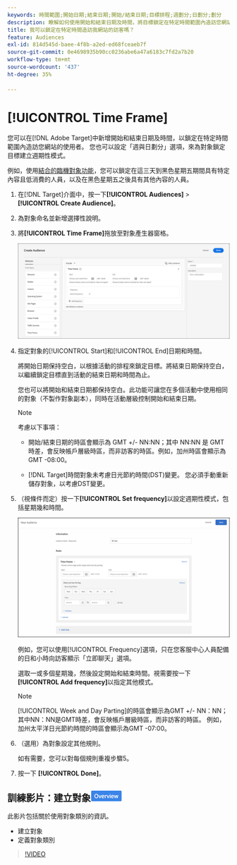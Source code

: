 ```yaml
---
keywords: 時間範圍;開始日期;結束日期;開始/結束日期;目標排程;週劃分;日劃分;劃分
description: 瞭解如何使用開始和結束日期及時間，將目標鎖定在特定時間範圍內造訪您網站的使用者。
title: 我可以鎖定在特定時間造訪我網站的訪客嗎？
feature: Audiences
exl-id: 814d545d-baee-4f8b-a2ed-ed68fceaeb7f
source-git-commit: 0e4698935b90cc0236abe6a47a6183c7fd2a7b20
workflow-type: tm+mt
source-wordcount: '437'
ht-degree: 35%

---
```


# [!UICONTROL Time Frame]

您可以在[!DNL Adobe Target]中新增開始和結束日期及時間，以鎖定在特定時間範圍內造訪您網站的使用者。 您也可以設定「週與日劃分」選項，來為對象鎖定目標建立週期性模式。

例如，使用[結合的臨機對象功能](/help/main/c-target/combining-multiple-audiences.md#concept_A7386F1EA4394BD2AB72399C225981E5)，您可以鎖定在這三天到黑色星期五期間具有特定內容且低消費的人員，以及在黑色星期五之後具有其他內容的人員。

1. 在[!DNL Target]介面中，按一下&#x200B;**[!UICONTROL Audiences]** > **[!UICONTROL Create Audience]**。
1. 為對象命名並新增選擇性說明。
1. 將&#x200B;**[!UICONTROL Time Frame]**&#x200B;拖放至對象產生器窗格。

   ![target_timeframe_dialog影像](assets/target_timeframe_dialog.png)

1. 指定對象的[!UICONTROL Start]和[!UICONTROL End]日期和時間。

   將開始日期保持空白，以根據活動的排程來鎖定目標。將結束日期保持空白，以繼續鎖定目標直到活動的結束日期和時間為止。

   您也可以將開始和結束日期都保持空白。此功能可讓您在多個活動中使用相同的對象（不製作對象副本），同時在活動層級控制開始和結束日期。

   >[!NOTE]
   >
   >考慮以下事項：
   >
   >* 開始/結束日期的時區會顯示為 GMT +/- NN:NN；其中 NN:NN 是 GMT 時差，會反映帳戶層級時區，而非訪客的時區。例如，加州時區會顯示為 GMT -08:00。
   >
   >* [!DNL Target]時間對象未考慮日光節約時間(DST)變更。 您必須手動重新儲存對象，以考慮DST變更。

1. （視條件而定）按一下&#x200B;**[!UICONTROL Set frequency]**&#x200B;以設定週期性模式，包括星期幾和時間。

   ![週與日劃分](assets/week_and_day_parting.png)

   例如，您可以使用[!UICONTROL Frequency]選項，只在您客服中心人員配備的日和小時向訪客顯示「立即聊天」選項。

   選取一或多個星期幾，然後設定開始和結束時間。視需要按一下&#x200B;**[!UICONTROL Add frequency]**&#x200B;以指定其他模式。

   >[!NOTE]
   >
   >[!UICONTROL Week and Day Parting]的時區會顯示為GMT +/- NN：NN；其中NN：NN是GMT時差，會反映帳戶層級時區，而非訪客的時區。 例如，加州太平洋日光節約時間的時區會顯示為GMT -07:00。

1. （選用）為對象設定其他規則。

   如有需要，您可以對每個規則重複步驟5。

1. 按一下 **[!UICONTROL Done]**。

## 訓練影片：建立對象![Overview badge](/help/main/assets/overview.png)

此影片包括關於使用對象類別的資訊。

* 建立對象
* 定義對象類別

>[!VIDEO](https://video.tv.adobe.com/v/17392)
